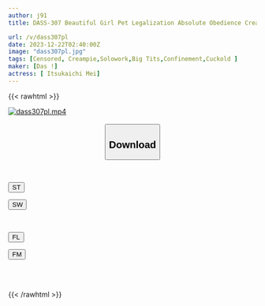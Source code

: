```yaml
---
author: j91
title: DASS-307 Beautiful Girl Pet Legalization Absolute Obedience Creampie Training For The Cheeky Big-breasted Junior Who Dumped Me Mei Itsukaichi

url: /v/dass307pl
date: 2023-12-22T02:40:00Z
image: "dass307pl.jpg"
tags: [Censored, Creampie,Solowork,Big Tits,Confinement,Cuckold	]
maker: [Das !]
actress: [ Itsukaichi Mei]
---
```



{{< rawhtml >}}

<div class="video" data-videoid="RDwqQJDr3zUd1pv">
    <a href="javascript:;">
        <img src="/v/dass307pl/dass307pl.jpg" width="WIDTH" height="HEIGHT" alt="dass307pl.mp4" loading="lazy">
    </a>
</div>

<script type="text/javascript" src="https://j91.asia/asset/on-demand-st.js"></script>

<br>
  <link rel="stylesheet" href="https://j91.asia/asset/bs5.css">
  
  <center>
  <button class="btn btn-primary" type="button" data-bs-toggle="collapse" data-bs-target=".multi-collapse" aria-expanded="false" aria-controls="multiCollapseExample1 multiCollapseExample2"><h2>Download</h2></button></center>
</p>
<div class="row">
  <div class="col">
    <div class="collapse multi-collapse" id="multiCollapseExample1">
      <div class="card card-body">
	      	      <br>
<div class="buttons">  
<p><a href="https://streamtape.to/v/RDwqQJDr3zUd1pv" target="_blank"><button class="btn-hover color-3"><i class="fa fa-download"></i> ST</button></a></p>
<p><a href="https://flaswish.com/94x1k5alfrpw" target="_blank"><button class="btn-hover color-2"><i class="fa fa-download"></i> SW</button></a></p></div>
    </div>
  </div>
</div>
  <div class="col">
    <div class="collapse multi-collapse" id="multiCollapseExample2">
      <div class="card card-body">
	      <br>
<div class="buttons">
<p><a href="javascript:;" target="_blank"><button class="btn-hover color-9"><i class="fa fa-download"></i> FL</button></a></p>
<p><a href="javascript:;" target="_blank"><button class="btn-hover color-8"><i class="fa fa-download"></i> FM</button></a></p></div>
<br><br>
      </div>
    </div>
  </div>
</div>

{{< /rawhtml >}}